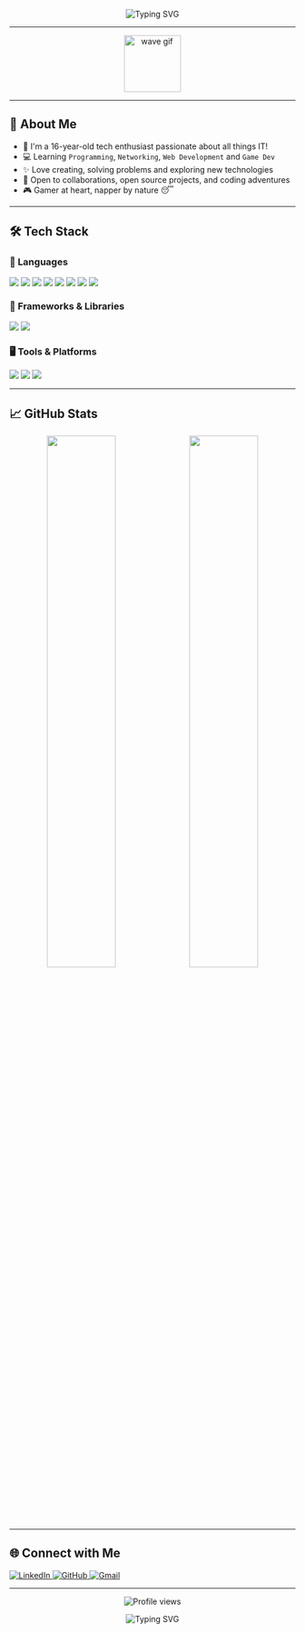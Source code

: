 <p align="center">
  <img src="https://readme-typing-svg.demolab.com?font=Fira+Code&pause=1000&center=true&width=435&lines=Hi+there!+I'm+Gustavo+Gomes+%F0%9F%92%BB" alt="Typing SVG" />
</p>

---

<p align="center">
  <img src="https://media3.giphy.com/media/FAFo1M7EC4gRZ4HETH/giphy.gif?cid=6c09b952u2ltfyokqqhzk7eyu2idn5dqnbzkkpozu8f8bzhn&ep=v1_internal_gif_by_id&rid=giphy.gif&ct=g" width="100" alt="wave gif"/>
</p>

---

## 🧠 About Me

- 👋 I'm a 16-year-old tech enthusiast passionate about all things IT!
- 💻 Learning `Programming`, `Networking`, `Web Development` and `Game Dev`
- ✨ Love creating, solving problems and exploring new technologies
- 🤝 Open to collaborations, open source projects, and coding adventures
- 🎮 Gamer at heart, napper by nature 😴

---

## 🛠️ Tech Stack

### 💬 Languages
<p>
  <img src="https://img.shields.io/badge/Python-3776AB?style=flat&logo=python&logoColor=white" />
  <img src="https://img.shields.io/badge/JavaScript-F7DF1E?style=flat&logo=javascript&logoColor=black" />
  <img src="https://img.shields.io/badge/C++-00599C?style=flat&logo=c%2B%2B&logoColor=white" />
  <img src="https://img.shields.io/badge/C%23-239120?style=flat&logo=c-sharp&logoColor=white" />
  <img src="https://img.shields.io/badge/Java-007396?style=flat&logo=openjdk&logoColor=white" />
  <img src="https://img.shields.io/badge/PHP-777BB4?style=flat&logo=php&logoColor=white" />
  <img src="https://img.shields.io/badge/HTML5-E34F26?style=flat&logo=html5&logoColor=white" />
  <img src="https://img.shields.io/badge/CSS3-1572B6?style=flat&logo=css3&logoColor=white" />
</p>

### 🧩 Frameworks & Libraries
<p>
  <img src="https://img.shields.io/badge/React-20232A?style=flat&logo=react&logoColor=61DAFB" />
  <img src="https://img.shields.io/badge/Flask-000000?style=flat&logo=flask&logoColor=white" />
</p>

### 🖥️ Tools & Platforms
<p>
  <img src="https://img.shields.io/badge/Kali_Linux-557C94?style=flat&logo=kali-linux&logoColor=white" />
  <img src="https://img.shields.io/badge/VS%20Code-007ACC?style=flat&logo=visual-studio-code&logoColor=white" />
  <img src="https://img.shields.io/badge/Git-F05032?style=flat&logo=git&logoColor=white" />
</p>

---

## 📈 GitHub Stats

<p align="center">
  <img src="https://github-readme-stats.vercel.app/api?username=gustavogomesu&show_icons=true&theme=tokyonight&hide_border=true&border_radius=10" width="49%" />
  <img src="https://github-readme-streak-stats.herokuapp.com?user=gustavogomesu&theme=tokyonight&hide_border=true&border_radius=10" width="49%" />
</p>

---

## 🌐 Connect with Me

<p>
  <a href="https://www.linkedin.com/in/gustavo-gomes-a03b76301/" target="_blank">
    <img src="https://img.shields.io/badge/LinkedIn-0A66C2?style=for-the-badge&logo=linkedin&logoColor=white" alt="LinkedIn" />
  </a>
  <a href="https://github.com/gustavogomesu" target="_blank">
    <img src="https://img.shields.io/badge/GitHub-181717?style=for-the-badge&logo=github&logoColor=white" alt="GitHub" />
  </a>
  <a href="mailto:gustavogomesu@gmail.com">
    <img src="https://img.shields.io/badge/Gmail-EA4335?style=for-the-badge&logo=gmail&logoColor=white" alt="Gmail" />
  </a>
</p>

---

<p align="center">
  <img src="https://komarev.com/ghpvc/?username=gustavogomesu&label=Profile%20Views&color=blueviolet&style=flat" alt="Profile views" />
</p>

<p align="center">
  <img src="https://readme-typing-svg.demolab.com?font=Fira+Code&pause=1000&center=true&width=435&lines=💡+Coding+my+dreams+into+reality+💡" alt="Typing SVG" />
</p>